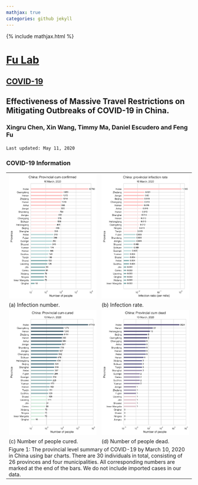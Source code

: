 ```yaml
---
mathjax: true
categories: github jekyll
---
```


{% include mathjax.html %}

# [Fu Lab](https://fudab.github.io) <img src="https://fudab.github.io/images/Logo.png" align = "right" alt="" width="50">
## [COVID-19](https://fudab.github.io/covid-19)

## Effectiveness of Massive Travel Restrictions on Mitigating Outbreaks of COVID-19 in China.
### Xingru Chen, Xin Wang, Timmy Ma, Daniel Escudero and Feng Fu
`Last updated: May 11, 2020`

### COVID-19 Information

<table align="center">
  <tr>
    <th><img width="400" src="./figures_china_be/China_bar_confirmed.png"></th>
    <th><img width="400" src="./figures_china_be/China_infection_rate.png"></th>
  </tr>
  <tr>
    <td>(a) Infection number. </td>
    <td>(b) Infection rate. </td>
  </tr>
  <tr>
    <td><img width="400" src="./figures_china_be/China_bar_cured.png"></td>
    <td><img width="400" src="./figures_china_be/China_bar_dead.png"></td>
  </tr>
  <tr>
    <td>(c) Number of people cured. </td>
    <td>(d) Number of people dead. </td>
  </tr>
  <tr>
    <td colspan="2">Figure 1: The provincial level summary of COVID-19 by March 10, 2020 in China using bar charts. There are 30 individuals in total, consisting of 26 provinces and four municipalities. All corresponding numbers are marked at the end of the bars. We do not include imported cases in our data.</td>
  </tr>
</table>
